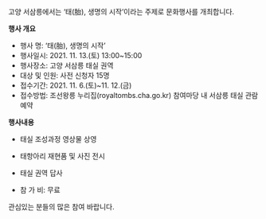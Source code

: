 고양 서삼릉에서는 ‘태(胎), 생명의 시작’이라는 주제로 문화행사를 개최합니다.

**행사 개요**

- 행사 명: ‘태(胎), 생명의 시작’
- 행사일시: 2021. 11. 13.(토) 13:00~15:00
- 행사장소: 고양 서삼릉 태실 권역
- 대상 및 인원: 사전 신청자 15명
- 접수기간: 2021. 11. 6.(토)~11. 12.(금)
- 접수방법: 조선왕릉 누리집(royaltombs.cha.go.kr) 참여마당 내 서삼릉 태실 관람 예약

**행사내용**
- 태실 조성과정 영상물 상영
- 태항아리 재현품 및 사진 전시
- 태실 권역 답사

- 참 가 비: 무료

관심있는 분들의 많은 참여 바랍니다.